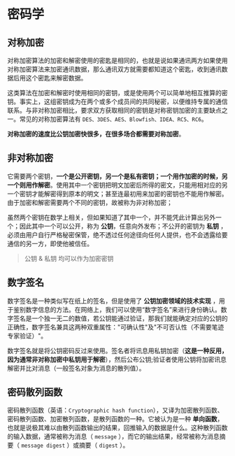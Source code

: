 # 密码学

## 对称加密

对称加密算法的加密和解密使用的密匙是相同的，也就是说如果通讯两方如果使用对称加密算法来加密通讯数据，那么通讯双方就需要都知道这个密匙，收到通讯数据后用这个密匙来解密数据。

这类算法在加密和解密时使用相同的密钥，或是使用两个可以简单地相互推算的密钥。事实上，这组密钥成为在两个或多个成员间的共同秘密，以便维持专属的通信联系。与非对称加密相比，要求双方获取相同的密钥是对称密钥加密的主要缺点之一。常见的对称加密算法有 `DES、3DES、AES、Blowfish、IDEA、RC5、RC6`。

**对称加密的速度比公钥加密快很多，在很多场合都需要对称加密**。

## 非对称加密

它需要两个密钥，**一个是公开密钥，另一个是私有密钥；一个用作加密的时候，另一个则用作解密**。使用其中一个密钥把明文加密后所得的密文，只能用相对应的另一个密钥才能解密得到原本的明文；甚至连最初用来加密的密钥也不能用作解密。由于加密和解密需要两个不同的密钥，故被称为非对称加密；

虽然两个密钥在数学上相关，但如果知道了其中一个，并不能凭此计算出另外一个；因此其中一个可以公开，称为 **公钥**，任意向外发布；不公开的密钥为 **私钥** ，必须由用户自行严格秘密保管，绝不透过任何途径向任何人提供，也不会透露给要通信的另一方，即使他被信任。

> 公钥 & 私钥 均可以作为加密密钥

## 数字签名

数字签名是一种类似写在纸上的签名，但是使用了 **公钥加密领域的技术实现** ，用于鉴别数字信息的方法。在网络上，我们可以使用“数字签名”来进行身份确认。数字签名是一个独一无二的数值，若公钥能通过验证，那我们就能确定对应的公钥的正确性，数字签名兼具这两种双重属性："可确认性"及"不可否认性（不需要笔迹专家验证）"。

数字签名就是将公钥密码反过来使用。签名者将讯息用私钥加密（**这是一种反用，因为通常非对称加密中私钥用于解密**），然后公布公钥;验证者使用公钥将加密讯息解密并比对消息（一般签名对象为消息的散列值）。

## 密码散列函数

密码散列函数（英语：`Cryptographic hash function`），又译为加密散列函数、密码散列函数、加密散列函数，是散列函数的一种。它被认为是一种 **单向函数**，也就是说极其难以由散列函数输出的结果，回推输入的数据是什么。这种散列函数的输入数据，通常被称为消息（ `message` ），而它的输出结果，经常被称为消息摘要（ `message digest` ）或摘要（ `digest` ）。
